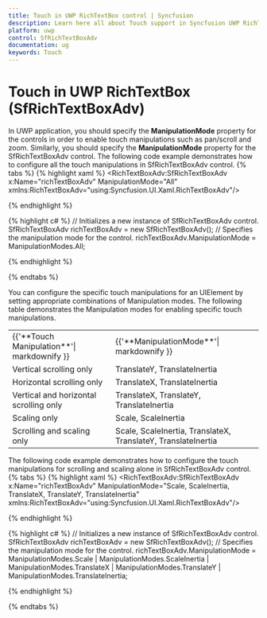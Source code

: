 ```yaml
---
title: Touch in UWP RichTextBox control | Syncfusion
description: Learn here all about Touch support in Syncfusion UWP RichTextBox (SfRichTextBoxAdv) control and more.
platform: uwp
control: SfRichTextBoxAdv
documentation: ug
keywords: Touch
---
```

# Touch in UWP RichTextBox (SfRichTextBoxAdv)

In UWP application, you should specify the **ManipulationMode** property for the controls in order to enable touch manipulations such as pan/scroll and zoom. Similarly, you should specify the **ManipulationMode** property for the SfRichTextBoxAdv control.
The following code example demonstrates how to configure all the touch manipulations in SfRichTextBoxAdv control.
{% tabs %}
{% highlight xaml %}
<RichTextBoxAdv:SfRichTextBoxAdv x:Name="richTextBoxAdv" ManipulationMode="All" xmlns:RichTextBoxAdv="using:Syncfusion.UI.Xaml.RichTextBoxAdv"/>


{% endhighlight %}

{% highlight c# %}
// Initializes a new instance of SfRichTextBoxAdv control.
SfRichTextBoxAdv richTextBoxAdv = new SfRichTextBoxAdv();
// Specifies the manipulation mode for the control.
richTextBoxAdv.ManipulationMode = ManipulationModes.All;


{% endhighlight %}

{% endtabs %}

You can configure the specific touch manipulations for an UIElement by setting appropriate combinations of Manipulation modes. The following table demonstrates the Manipulation modes for enabling specific touch manipulations.
<table>
<tr>
<td>
{{'**Touch Manipulation**'| markdownify }}
</td>
<td>
{{'**ManipulationMode**'| markdownify }}
</td>
</tr>
<tr>
<td>
Vertical scrolling only
</td>
<td>
TranslateY, TranslateInertia
</td>
</tr>
<tr>
<td>
Horizontal scrolling only
</td>
<td>
TranslateX, TranslateInertia
</td>
</tr>
<tr>
<td>
Vertical and horizontal scrolling only
</td>
<td>
TranslateX, TranslateY, TranslateInertia
</td>
</tr>
<tr>
<td>
Scaling only
</td>
<td>
Scale, ScaleInertia
</td>
</tr>
<tr>
<td>
Scrolling and scaling only
</td>
<td>
Scale, ScaleInertia, TranslateX, TranslateY, TranslateInertia
</td>
</tr>
</table>

The following code example demonstrates how to configure the touch manipulations for scrolling and scaling alone in SfRichTextBoxAdv control.
{% tabs %}
{% highlight xaml %}
<RichTextBoxAdv:SfRichTextBoxAdv x:Name="richTextBoxAdv" ManipulationMode="Scale, ScaleInertia, TranslateX, TranslateY, TranslateInertia" xmlns:RichTextBoxAdv="using:Syncfusion.UI.Xaml.RichTextBoxAdv"/>


{% endhighlight %}

{% highlight c# %}
// Initializes a new instance of SfRichTextBoxAdv control.
SfRichTextBoxAdv richTextBoxAdv = new SfRichTextBoxAdv();
// Specifies the manipulation mode for the control.
richTextBoxAdv.ManipulationMode = ManipulationModes.Scale | ManipulationModes.ScaleInertia | ManipulationModes.TranslateX | ManipulationModes.TranslateY | ManipulationModes.TranslateInertia;


{% endhighlight %}

{% endtabs %}

